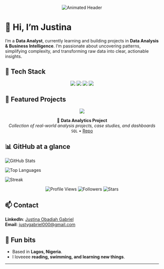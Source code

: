 <p align="center">
  <img src="https://readme-typing-svg.herokuapp.com?font=Fira+Code&size=25&pause=1000&color=00BFFF&center=true&vCenter=true&width=600&lines=Hi%2C+I'm+Justina+Gabriel;Data+Analyst" alt="Animated Header" />
</p>

# 👋 Hi, I’m Justina

I’m a **Data Analyst**, currently learning and building projects in **Data Analysis & Business Intelligence**. I’m passionate about uncovering patterns, simplifying complexity, and transforming raw data into clear, actionable insights.


## 🧰 Tech Stack
<p align="center">
  <img src="https://img.shields.io/badge/SQL-025E8C?style=for-the-badge&logo=postgresql&logoColor=white" />
  <img src="https://img.shields.io/badge/Python-3776AB?style=for-the-badge&logo=python&logoColor=white" />
  <img src="https://img.shields.io/badge/Power%20BI-F2C811?style=for-the-badge&logo=powerbi&logoColor=black" />
  <img src="https://img.shields.io/badge/Tableau-E97627?style=for-the-badge&logo=tableau&logoColor=white" />
</p>

## 📌 Featured Projects
<p align="center">
  <img src="https://img.shields.io/badge/-📖%20Project%20Portfolio-black?style=for-the-badge" />
</p>

<div align="center">

📘 **Data Analytics Project**  
*Collection of real-world analysis projects, case studies, and dashboards*  
`SQL` • [Repo](https://github.com/Justina-Gabriel/DataAnalytics-Project)

</div>

## 📊 GitHub at a glance
![GitHub Stats](https://github-readme-stats.vercel.app/api?username=Justina-Gabriel&show_icons=true&hide_title=true)

![Top Languages](https://github-readme-stats.vercel.app/api/top-langs/?username=Justina-Gabriel&layout=compact)

![Streak](https://github-readme-streak-stats.herokuapp.com/?user=Justina-Gabriel)

<p align="center">
  <img src="https://komarev.com/ghpvc/?username=Justina-Gabriel&style=for-the-badge&color=blue" alt="Profile Views" />
  <img src="https://img.shields.io/badge/Followers-100+-brightgreen?style=for-the-badge&logo=github" alt="Followers" />
  <img src="https://img.shields.io/badge/Stars-50+-yellow?style=for-the-badge&logo=github" alt="Stars" />
</p>


## 📫 Contact
**LinkedIn**: [Justina Obadiah Gabriel](https://www.linkedin.com/in/justinaobadiahgabriel/)  
**Email**: justygabriel000@gmail.com  


## 🧩 Fun bits
- Based in **Lagos, Nigeria**.
- I loveeee **reading, swimming, and learning new things**.

---
